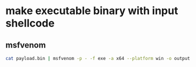 # make executable binary with input shellcode
## msfvenom
```bash
cat payload.bin | msfvenom -p - -f exe -a x64 --platform win -o output.exe
```

